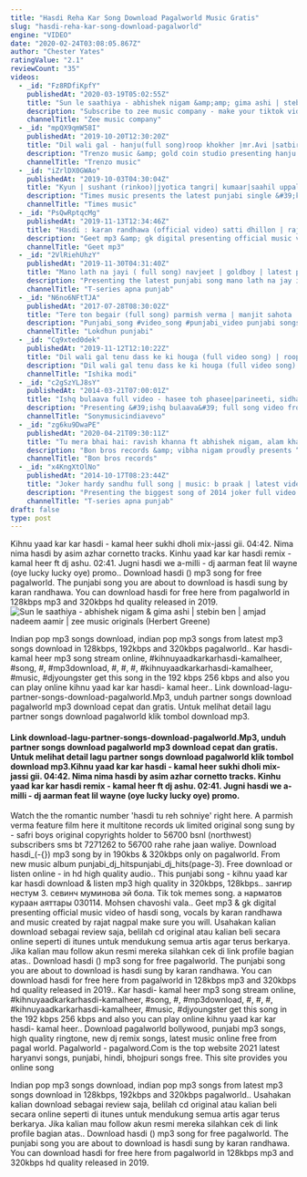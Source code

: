 ```yaml
---
title: "Hasdi Reha Kar Song Download Pagalworld Music Gratis"
slug: "hasdi-reha-kar-song-download-pagalworld"
engine: "VIDEO"
date: "2020-02-24T03:08:05.867Z"
author: "Chester Yates"
ratingValue: "2.1"
reviewCount: "35"
videos:
  - _id: "Fz8RDfiKpfY"
    publishedAt: "2020-03-19T05:02:55Z"
    title: "Sun le saathiya - abhishek nigam &amp;amp; gima ashi | stebin ben | amjad nadeem aamir | zee music originals"
    description: "Subscribe to zee music company - make your tiktok video here - to stream &amp; download full song: gaana"
    channelTitle: "Zee music company"
  - _id: "mpQX9qmW58I"
    publishedAt: "2019-10-20T12:30:20Z"
    title: "Dil wali gal - hanju(full song)roop khokher |mr.Avi |satbir aujla |latest song 2019 |trenzo music"
    description: "Trenzo music &amp; gold coin studio presenting hanju by roop khokher.Painfull lyrics pinned by satbir aujla tom and jerry fame.The video taken by"
    channelTitle: "Trenzo music"
  - _id: "iZrlDX0GWAo"
    publishedAt: "2019-10-03T04:30:04Z"
    title: "Kyun | sushant (rinkoo)|jyotica tangri| kumaar|saahil uppal|meenakshi chaudhary|latest punjabi songs"
    description: "Times music presents the latest punjabi single &#39;kyun&#39;, sung by sushant(rinkoo) &amp; jyotica tangri, featuring saahil uppal &amp; meenakshi chaudhary in the video."
    channelTitle: "Times music"
  - _id: "PsQwRptqcMg"
    publishedAt: "2019-11-13T12:34:46Z"
    title: "Hasdi : karan randhawa (official video) satti dhillon | rajat nagpal | gk digital | geet mp3"
    description: "Geet mp3 &amp; gk digital presenting official music video of hasdi song, vocals by karan randhawa and music created by rajat nagpal make sure you"
    channelTitle: "Geet mp3"
  - _id: "2VlRiehUhzY"
    publishedAt: "2019-11-30T04:31:40Z"
    title: "Mano lath na jayi ( full song) navjeet | goldboy | latest punjabi songs 2019"
    description: "Presenting the latest punjabi song mano lath na jay is sung and written by navjeet while music is given by goldboy. Enjoy and stay connected with us !"
    channelTitle: "T-series apna punjab"
  - _id: "N6no6NFtTJA"
    publishedAt: "2017-07-28T08:30:02Z"
    title: "Tere ton begair (full song) parmish verma | manjit sahota | rocky mental | latest punjabi songs 2020"
    description: "Punjabi_song #video_song #punjabi_video punjabi songs - parmish verma - tere ton begair (full song) | rocky mental | latest punjabi songs 2017"
    channelTitle: "Lokdhun punjabi"
  - _id: "Cq9xted0dek"
    publishedAt: "2019-11-12T12:10:22Z"
    title: "Dil wali gal tenu dass ke ki houga (full video song) | roop khokher | satbir aujla | new sad song"
    description: "Dil wali gal tenu dass ke ki houga (full video song) | roop khokher | satbir aujla | new sad song dil wali gal tenu dass ke ki houga (full video song)"
    channelTitle: "Ishika modi"
  - _id: "c2gSzYLJ8sY"
    publishedAt: "2014-03-21T07:00:01Z"
    title: "Ishq bulaava full video - hasee toh phasee|parineeti, sidharth|sanam puri, shipra goyal"
    description: "Presenting &#39;ishq bulaava&#39; full song video from the film hasee toh phasee. “it&#39;s the heart and not the ears that hear when love beckons.” here is a song which"
    channelTitle: "Sonymusicindiavevo"
  - _id: "zg6ku9DwaPE"
    publishedAt: "2020-04-21T09:30:11Z"
    title: "Tu mera bhai hai: ravish khanna ft abhishek nigam, alam khan, muzik amy | friendship day songs 2020"
    description: "Bon bros records &amp; vibha nigam proudly presents “tu mera bhai hai”, the song is voiced and penned by ravish khanna, featured by abhishek nigam, alam"
    channelTitle: "Bon bros records"
  - _id: "x4KngXtOlNo"
    publishedAt: "2014-10-17T08:23:44Z"
    title: "Joker hardy sandhu full song | music: b praak | latest video"
    description: "Presenting the biggest song of 2014 joker full video in voice of hardy sandhu. Music is composed by b praak and lyrics are written by jaani."
    channelTitle: "T-series apna punjab"
draft: false
type: post
---
```


Kihnu yaad kar kar hasdi - kamal heer sukhi dholi mix-jassi gii. 04:42. Nima nima hasdi by asim azhar cornetto tracks. Kinhu yaad kar kar hasdi remix - kamal heer ft dj ashu. 02:41. Jugni hasdi we a-milli - dj aarman feat lil wayne (oye lucky lucky oye) promo.. Download hasdi () mp3 song for free pagalworld. The punjabi song you are about to download is hasdi sung by karan randhawa. You can download hasdi for free here from pagalworld in 128kbps mp3 and 320kbps hd quality released in 2019.
![Sun le saathiya - abhishek nigam &amp; gima ashi | stebin ben | amjad nadeem aamir | zee music originals (Herbert Greene)](https://i.ytimg.com/vi/Fz8RDfiKpfY/hqdefault.jpg "Sun le saathiya - abhishek nigam &amp; gima ashi | stebin ben | amjad nadeem aamir | zee music originals (Rosie Moody)")

Indian pop mp3 songs download, indian pop mp3 songs from latest mp3 songs download in 128kbps, 192kbps and 320kbps pagalworld.. Kar hasdi- kamal heer mp3 song stream online, #kihnuyaadkarkarhasdi-kamalheer, #song, #, #mp3download, #, #, #, #kihnuyaadkarkarhasdi-kamalheer, #music, #djyoungster get this song in the 192 kbps 256 kbps and also you can play online kihnu yaad kar kar hasdi- kamal heer.. Link download-lagu-partner-songs-download-pagalworld.Mp3, unduh partner songs download pagalworld mp3 download cepat dan gratis. Untuk melihat detail lagu partner songs download pagalworld klik tombol download mp3.
<!--inArticleAds-->

<!--galleryOne-->

#### Link download-lagu-partner-songs-download-pagalworld.Mp3, unduh partner songs download pagalworld mp3 download cepat dan gratis. Untuk melihat detail lagu partner songs download pagalworld klik tombol download mp3.Kihnu yaad kar kar hasdi - kamal heer sukhi dholi mix-jassi gii. 04:42. Nima nima hasdi by asim azhar cornetto tracks. Kinhu yaad kar kar hasdi remix - kamal heer ft dj ashu. 02:41. Jugni hasdi we a-milli - dj aarman feat lil wayne (oye lucky lucky oye) promo.
<!--inArticleAds-->

<!--galleryTwo-->

Watch the the romantic number &#39;hasdi tu reh sohniye&#39; right here. A parmish verma feature film here it multitone records uk limited original song sung by - safri boys original copyrights holder to 56700 bsnl (northwest) subscribers sms bt 7271262 to 56700 rahe rahe jaan waliye. Download hasdi_(-{}) mp3 song by in 190kbs &amp; 320kbps only on pagalworld. From new music album punjabi_dj_hitspunjabi_dj_hits(page-3). Free download or listen online - in hd high quality audio.. This punjabi song - kihnu yaad kar kar hasdi download &amp; listen mp3 high quality in 320kbps, 128kbps.. зангир нестум 3. севинч муминова эй бола. Tik tok memes song. а нарматов кураан аяттары 030114. Mohsen chavoshi vala.. Geet mp3 &amp; gk digital presenting official music video of hasdi song, vocals by karan randhawa and music created by rajat nagpal make sure you will. Usahakan kalian download sebagai review saja, belilah cd original atau kalian beli secara online seperti di itunes untuk mendukung semua artis agar terus berkarya. Jika kalian mau follow akun resmi mereka silahkan cek di link profile bagian atas.. Download hasdi () mp3 song for free pagalworld. The punjabi song you are about to download is hasdi sung by karan randhawa. You can download hasdi for free here from pagalworld in 128kbps mp3 and 320kbps hd quality released in 2019.. Kar hasdi- kamal heer mp3 song stream online, #kihnuyaadkarkarhasdi-kamalheer, #song, #, #mp3download, #, #, #, #kihnuyaadkarkarhasdi-kamalheer, #music, #djyoungster get this song in the 192 kbps 256 kbps and also you can play online kihnu yaad kar kar hasdi- kamal heer.. Download pagalworld bollywood, punjabi mp3 songs, high quality ringtone, new dj remix songs, latest music online free from pagal world. Pagalworld - pagalword.Com is the top website 2021 latest haryanvi songs, punjabi, hindi, bhojpuri songs free. This site provides you online song
<!--galleryThree-->

Indian pop mp3 songs download, indian pop mp3 songs from latest mp3 songs download in 128kbps, 192kbps and 320kbps pagalworld.. Usahakan kalian download sebagai review saja, belilah cd original atau kalian beli secara online seperti di itunes untuk mendukung semua artis agar terus berkarya. Jika kalian mau follow akun resmi mereka silahkan cek di link profile bagian atas.. Download hasdi () mp3 song for free pagalworld. The punjabi song you are about to download is hasdi sung by karan randhawa. You can download hasdi for free here from pagalworld in 128kbps mp3 and 320kbps hd quality released in 2019.